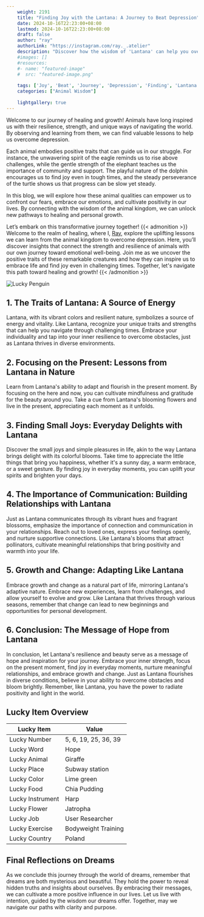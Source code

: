 ```yaml
---
    weight: 2191
    title: "Finding Joy with the Lantana: A Journey to Beat Depression"  # Assuming 'title' column exists
    date: 2024-10-16T22:23:00+08:00
    lastmod: 2024-10-16T22:23:00+08:00
    draft: false
    author: "ray"
    authorLink: "https://instagram.com/ray._.atelier"
    description: "Discover how the wisdom of 'Lantana' can help you overcome depression and find joy in your life journey."
    #images: []
    #resources:
    #- name: "featured-image"
    #  src: "featured-image.png"
    
    tags: ['Joy', 'Beat', 'Journey', 'Depression', 'Finding', 'Lantana']
    categories: ["Animal Wisdom"]
    
    lightgallery: true
---
```

    
Welcome to our journey of healing and growth! Animals have long inspired us with their resilience, strength, and unique ways of navigating the world. By observing and learning from them, we can find valuable lessons to help us overcome depression.

Each animal embodies positive traits that can guide us in our struggle. For instance, the unwavering spirit of the eagle reminds us to rise above challenges, while the gentle strength of the elephant teaches us the importance of community and support. The playful nature of the dolphin encourages us to find joy even in tough times, and the steady perseverance of the turtle shows us that progress can be slow yet steady.

In this blog, we will explore how these animal qualities can empower us to confront our fears, embrace our emotions, and cultivate positivity in our lives. By connecting with the wisdom of the animal kingdom, we can unlock new pathways to healing and personal growth.

Let’s embark on this transformative journey together!
{{< admonition >}}
Welcome to the realm of healing, where I, [Ray](https://instagram.com/ray._.atelier), explore the uplifting lessons we can learn from the animal kingdom to overcome depression. Here, you’ll discover insights that connect the strength and resilience of animals with our own journey toward emotional well-being. Join me as we uncover the positive traits of these remarkable creatures and how they can inspire us to embrace life and find joy even in challenging times. Together, let's navigate this path toward healing and growth!
{{< /admonition >}}

![Lucky Penguin](https://cdn.pixabay.com/photo/2024/09/07/02/34/penguins-9028827_1280.jpg "Lucky Penguin")

## 1. The Traits of Lantana: A Source of Energy
Lantana, with its vibrant colors and resilient nature, symbolizes a source of energy and vitality. Like Lantana, recognize your unique traits and strengths that can help you navigate through challenging times. Embrace your individuality and tap into your inner resilience to overcome obstacles, just as Lantana thrives in diverse environments.

## 2. Focusing on the Present: Lessons from Lantana in Nature
Learn from Lantana's ability to adapt and flourish in the present moment. By focusing on the here and now, you can cultivate mindfulness and gratitude for the beauty around you. Take a cue from Lantana's blooming flowers and live in the present, appreciating each moment as it unfolds.

## 3. Finding Small Joys: Everyday Delights with Lantana
Discover the small joys and simple pleasures in life, akin to the way Lantana brings delight with its colorful blooms. Take time to appreciate the little things that bring you happiness, whether it's a sunny day, a warm embrace, or a sweet gesture. By finding joy in everyday moments, you can uplift your spirits and brighten your days.

## 4. The Importance of Communication: Building Relationships with Lantana
Just as Lantana communicates through its vibrant hues and fragrant blossoms, emphasize the importance of connection and communication in your relationships. Reach out to loved ones, express your feelings openly, and nurture supportive connections. Like Lantana's blooms that attract pollinators, cultivate meaningful relationships that bring positivity and warmth into your life.

## 5. Growth and Change: Adapting Like Lantana
Embrace growth and change as a natural part of life, mirroring Lantana's adaptive nature. Embrace new experiences, learn from challenges, and allow yourself to evolve and grow. Like Lantana that thrives through various seasons, remember that change can lead to new beginnings and opportunities for personal development.

## 6. Conclusion: The Message of Hope from Lantana
In conclusion, let Lantana's resilience and beauty serve as a message of hope and inspiration for your journey. Embrace your inner strength, focus on the present moment, find joy in everyday moments, nurture meaningful relationships, and embrace growth and change. Just as Lantana flourishes in diverse conditions, believe in your ability to overcome obstacles and bloom brightly. Remember, like Lantana, you have the power to radiate positivity and light in the world.


## Lucky Item Overview
| Lucky Item          | Value              |
|---------------|--------------------|
| Lucky Number        | 5, 6, 19, 25, 36, 39  |
| Lucky Word          | Hope |
| Lucky Animal        | Giraffe |
| Lucky Place         | Subway station     |
| Lucky Color         | Lime green     |
| Lucky Food          | Chia Pudding      |
| Lucky Instrument    | Harp |
| Lucky Flower        | Jatropha    |
| Lucky Job           | User Researcher       |
| Lucky Exercise      | Bodyweight Training  |
| Lucky Country       | Poland    |


##  Final Reflections on Dreams

As we conclude this journey through the world of dreams, remember that dreams are both mysterious and beautiful. They hold the power to reveal hidden truths and insights about ourselves. By embracing their messages, we can cultivate a more positive influence in our lives. Let us live with intention, guided by the wisdom our dreams offer. Together, may we navigate our paths with clarity and purpose.
